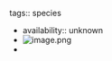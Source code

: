 tags:: species

- availability:: unknown
- ![image.png](https://peach-geographical-bat-397.mypinata.cloud/ipfs/QmdV2Xh1JvUoumtqc2TVx9Vc4CMyd9df5Y7qNk6fLSPNYf)
-